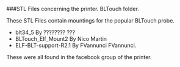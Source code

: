 ###STL Files concerning the printer. BLTouch folder.

These STL Files contain mountings for the popular BLTouch probe.

* blt34_5 By ???????? ???
* BLTouch_Elf_Mount2 By Nico Martin
* ELF-BLT-support-R2.1 By FVannunci FVannunci.


These were all found in the facebook group of the printer.
